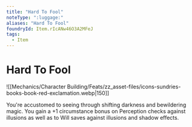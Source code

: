 ```yaml
---
title: "Hard To Fool"
noteType: ":luggage:"
aliases: "Hard To Fool"
foundryId: Item.rIcANw46O3A2MFeJ
tags:
  - Item
---
```


# Hard To Fool
![[Mechanics/Character Building/Feats/zz_asset-files/icons-sundries-books-book-red-exclamation.webp|150]]

You're accustomed to seeing through shifting darkness and bewildering magic. You gain a +1 circumstance bonus on Perception checks against illusions as well as to Will saves against illusions and shadow effects.
